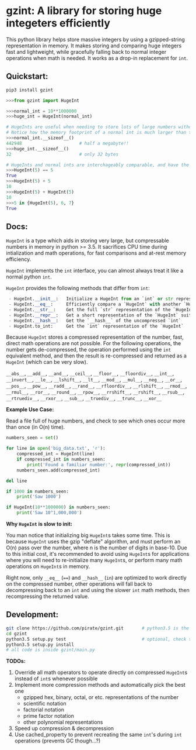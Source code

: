 # gzint: A library for storing huge integeters efficiently


This python library helps store massive integers by using a gzipped-string representation in memory.
It makes storing and comparing huge integers fast and lightweight, while gracefully falling back to normal
integer operations when math is needed.  It works as a drop-in replacement for `int`.

## Quickstart:

```bash
pip3 install gzint
```

```python
>>>from gzint import HugeInt

>>>normal_int = 10**1000000
>>>huge_int = HugeInt(normal_int)

# HugeInts are useful when needing to store lots of large numbers without running out of memory
# Notice how the memory footprint of a normal int is much larger than the equivalent HugeInt
>>>normal_int.__sizeof__()
442948                      # half a megabyte!!
>>>huge_int.__sizeof__()
32                          # only 32 bytes

# HugeInts and normal ints are interchageably comparable, and have the same hashes
>>>HugeInt(5) == 5
True
>>>HugeInt(5) + 5
10
>>>HugeInt(5) + HugeInt(5)
10
>>>5 in {HugeInt(5), 6, 7}
True
```

## Docs:

`HugeInt` is a type which aids in storing very large, but compressable numbers in memory in python >= 3.5.
It sacrifices CPU time during intialization and math operations, for fast comparisons and at-rest memory efficiency.

`HugeInt` implements the `int` interface, you can almost always treat it like a normal python `int`.

`HugeInt` provides the following methods that differ from `int`:

```python
 - HugeInt.__init__:   Initialize a HugeInt from an `int` or str representation
 - HugeInt.__eq__:     Efficiently compare a `HugeInt` with another `HugeInt` or `int`
 - HugeInt.__str__:    Get the full `str` representation of the `HugeInt`
 - HugeInt.__repr__:   Get a short representation of the `HugeInt` suitable for console display
 - HugeInt.__hash__:   Get the `__hash__` of the uncompressed `int`
 - HugeInt.to_int:     Get the `int` representation of the `HugeInt`
```

Because `HugeInt` stores a compressed representation of the number, fast, direct math operations are not possible.
For the following operations, the number gets de-compressed, the operation performed using the `int`
equivalent method, and then the result is re-compressed and returned as a `HugeInt` (which can be very slow).

`__abs__`, `__add__`, `__and__`, `__ceil__`, `__floor__`, `__floordiv__`, `__int__`, `__invert__`, `__le__`, `__lshift__`, `__lt__`, `__mod__`, `__mul__`, `__neg__`, `__or__`, `__pos__`, `__pow__`, `__radd__`, `__rand__`, `__rfloordiv__`, `__rlshift__`, `__rmod__`, `__rmul__`, `__ror__`, `__round__`, `__rpow__`, `__rrshift__`, `__rshift__`, `__rsub__`, `__rtruediv__`, `__rxor__`, `__sub__`, `__truediv__`, `__trunc__`, `__xor__`

**Example Use Case:**

Read a file full of huge numbers, and check to see which ones occur more than once (in O(n) time).

```python
numbers_seen = set()

for line in open('big_data.txt', 'r'):
    compressed_int = HugeInt(line)
    if compressed_int in numbers_seen:
        print('Found a familiar number:', repr(compressed_int))
    numbers_seen.add(compressed_int)

del line

if 1000 in numbers_seen:
    print('Saw 1000')

if HugeInt(10**1000000) in numbers_seen:
    print('Saw 10^1,000,000')
```

**Why `HugeInt` is slow to init:**

You man notice that initializing big `HugeInt`s takes some time.  This is because `HugeInt` uses
the gzip "deflate" algorithm, and must perform an O(n) pass over the number, where n is the number of digits in base-10.
Due to this initial cost, it's recommended to avoid using `HugeInt`s for applications where you will need to re-initialize
many `HugeInt`s, or perform many math operations on `HugeInt`s in memory.

Right now, only `__eq__` (`==`) and `__hash__` (`in`) are optimized to work directly on the compressed number,
other operations will fall back to decompressing back to an `int` and using the slower `int` math methods,
then recompressing the returned value.

## Development:

```bash
git clone https://github.com/pirate/gzint.git       # python3.5 is the only dependency (brew install python3)
cd gzint
python3.5 setup.py test                             # optional, check that tests are passing
python3.5 setup.py install
# all code is inside gzint/main.py
```

**TODOs:**

 1. Override all math operators to operate directly on compressed `HugeInt`s instead of `int`s whenever possible
 3. Implement more compression methods and automatically pick the best one
    - gzipped hex, binary, octal, or etc. representations of the number
    - scientific notation
    - factorial notation
    - prime factor notation
    - other polynomial representations
 4. Speed up compression & decompression
 5. Use cached_property to prevent recreating the same `int`'s during `int` operations (prevents GC though...?)
